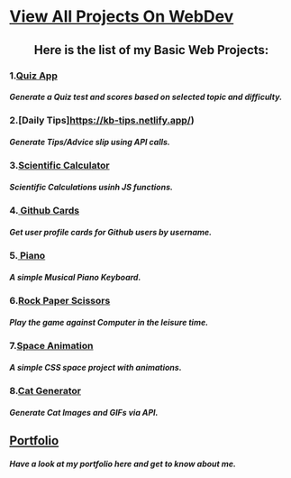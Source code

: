 # [View All Projects On WebDev](https://khushibhambri.github.io/basic-webdev/)
   
   <h2 align="center">  Here is the list of my Basic Web Projects:</h2>
   
   ### 1.[Quiz App](https://kb-quiz.netlify.app/)
   ##### Generate a Quiz test and scores based on selected topic and difficulty.
   ### 2.[Daily Tips]https://kb-tips.netlify.app/)
   ##### Generate Tips/Advice slip using API calls.
   ### 3.[Scientific Calculator](https://khushibhambri.github.io/basic-webdev/Scientific%20Calulator/index.html)
   ##### Scientific Calculations usinh JS functions.
   ### 4.[ Github Cards](https://kb-githubcards.netlify.app/)
   ##### Get user profile cards for Github users by username.
   ### 5.[ Piano](https://kb-piano.netlify.app/)
   ##### A simple Musical Piano Keyboard. 
   ### 6.[Rock Paper Scissors](https://khushibhambri.github.io/basic-webdev/Rock%20Paper%20Scissors/rps.html)
   #####  Play the game against Computer in the leisure time.
   ### 7.[Space Animation](https://khushibhambri.github.io/basic-webdev/Animation%20project/animation_project.html)
   ##### A simple CSS space project with animations. 
   ### 8.[Cat Generator](https://khushibhambri.github.io/basic-webdev/Cat%20Generator/cat-gen.html)
   ##### Generate Cat Images and GIFs via API.
  
   ## [Portfolio](https://khushibhambri.github.io/khushibhambri/)
   ##### Have a look at my portfolio here and get to know about me.
 
   

  
